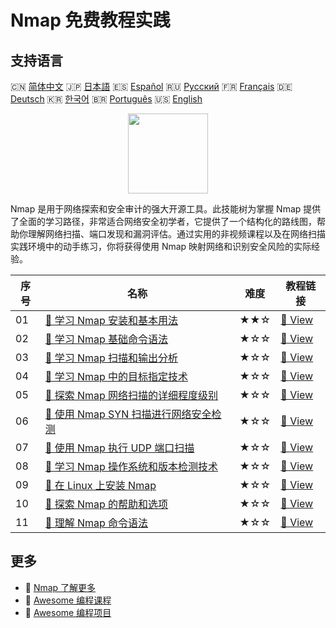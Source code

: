 # Nmap 免费教程实践

## 支持语言

🇨🇳 [简体中文](README_zh.md) 🇯🇵 [日本語](README_ja.md) 🇪🇸 [Español](README_es.md) 🇷🇺 [Русский](README_ru.md) 🇫🇷 [Français](README_fr.md) 🇩🇪 [Deutsch](README_de.md) 🇰🇷 [한국어](README_ko.md) 🇧🇷 [Português](README_pt.md) 🇺🇸 [English](README.md) 

<div align="center">
<img width="128px" src="https://file.labex.io/path/pPoL1KPkCT9I.png">
</div>

Nmap 是用于网络探索和安全审计的强大开源工具。此技能树为掌握 Nmap 提供了全面的学习路径，非常适合网络安全初学者，它提供了一个结构化的路线图，帮助你理解网络扫描、端口发现和漏洞评估。通过实用的非视频课程以及在网络扫描实践环境中的动手练习，你将获得使用 Nmap 映射网络和识别安全风险的实际经验。

|   序号 | 名称                                                                                                                                | 难度   | 教程链接                                                                                                |
|--------|-------------------------------------------------------------------------------------------------------------------------------------|--------|---------------------------------------------------------------------------------------------------------|
|     01 | [📖 学习 Nmap 安装和基本用法](https://labex.io/zh/tutorials/nmap-learn-nmap-installation-and-basic-usage-415924)                    | ★★☆    | [🔗 View](https://labex.io/zh/tutorials/nmap-learn-nmap-installation-and-basic-usage-415924)            |
|     02 | [📖 学习 Nmap 基础命令语法](https://labex.io/zh/tutorials/nmap-learn-nmap-basic-command-syntax-415919)                              | ★☆☆    | [🔗 View](https://labex.io/zh/tutorials/nmap-learn-nmap-basic-command-syntax-415919)                    |
|     03 | [📖 学习 Nmap 扫描和输出分析](https://labex.io/zh/tutorials/nmap-learn-nmap-scanning-and-output-analysis-415926)                    | ★☆☆    | [🔗 View](https://labex.io/zh/tutorials/nmap-learn-nmap-scanning-and-output-analysis-415926)            |
|     04 | [📖 学习 Nmap 中的目标指定技术](https://labex.io/zh/tutorials/nmap-learn-target-specification-techniques-in-nmap-415935)            | ★☆☆    | [🔗 View](https://labex.io/zh/tutorials/nmap-learn-target-specification-techniques-in-nmap-415935)      |
|     05 | [📖 探索 Nmap 网络扫描的详细程度级别](https://labex.io/zh/tutorials/nmap-explore-nmap-verbosity-levels-for-network-scanning-415939) | ★☆☆    | [🔗 View](https://labex.io/zh/tutorials/nmap-explore-nmap-verbosity-levels-for-network-scanning-415939) |
|     06 | [📖 使用 Nmap SYN 扫描进行网络安全检测](https://labex.io/zh/tutorials/nmap-conduct-nmap-syn-scans-for-network-security-415934)      | ★☆☆    | [🔗 View](https://labex.io/zh/tutorials/nmap-conduct-nmap-syn-scans-for-network-security-415934)        |
|     07 | [📖 使用 Nmap 执行 UDP 端口扫描](https://labex.io/zh/tutorials/nmap-perform-udp-port-scanning-with-nmap-415938)                     | ★☆☆    | [🔗 View](https://labex.io/zh/tutorials/nmap-perform-udp-port-scanning-with-nmap-415938)                |
|     08 | [📖 学习 Nmap 操作系统和版本检测技术](https://labex.io/zh/tutorials/nmap-learn-nmap-os-and-version-detection-techniques-415925)     | ★☆☆    | [🔗 View](https://labex.io/zh/tutorials/nmap-learn-nmap-os-and-version-detection-techniques-415925)     |
|     09 | [📖 在 Linux 上安装 Nmap](https://labex.io/zh/tutorials/nmap-install-nmap-on-linux-530181)                                          | ★☆☆    | [🔗 View](https://labex.io/zh/tutorials/nmap-install-nmap-on-linux-530181)                              |
|     10 | [📖 探索 Nmap 的帮助和选项](https://labex.io/zh/tutorials/nmap-explore-nmap-help-and-options-in-nmap-547101)                        | ★☆☆    | [🔗 View](https://labex.io/zh/tutorials/nmap-explore-nmap-help-and-options-in-nmap-547101)              |
|     11 | [📖 理解 Nmap 命令语法](https://labex.io/zh/tutorials/nmap-understand-nmap-command-syntax-530159)                                   | ★☆☆    | [🔗 View](https://labex.io/zh/tutorials/nmap-understand-nmap-command-syntax-530159)                     |

## 更多

- 🔗 [Nmap 了解更多](https://labex.io/zh/skilltrees/nmap)
- 🔗 [Awesome 编程课程](https://github.com/labex-labs/awesome-programming-courses)
- 🔗 [Awesome 编程项目](https://github.com/labex-labs/awesome-programming-projects)


